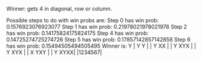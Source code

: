 Winner: gets 4 in diagonal, row or column.

Possible steps to do with win probs are: 
Step  0 has win prob: 0.1576923076923077
Step  1 has win prob: 0.21978021978021978
Step  2 has win prob: 0.14175824175824175
Step  4 has win prob: 0.14725274725274726
Step  5 has win prob: 0.17857142857142858
Step  6 has win prob: 0.15494505494505495
Winner is:  Y
| Y Y   |
| Y XX  |
| Y XYX |
| Y XYX |
| X YXY |
| Y XYXX|
|1234567|
